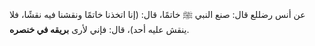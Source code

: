 عن أنس رضللع قال: صنع النبي ﷺ خاتمًا، قال: (إنا اتخذنا خاتمًا ونقشنا فيه نقشًا، فلا ينقش عليه أحد)، قال: فإني لأرى **بريقه في خنصره**.